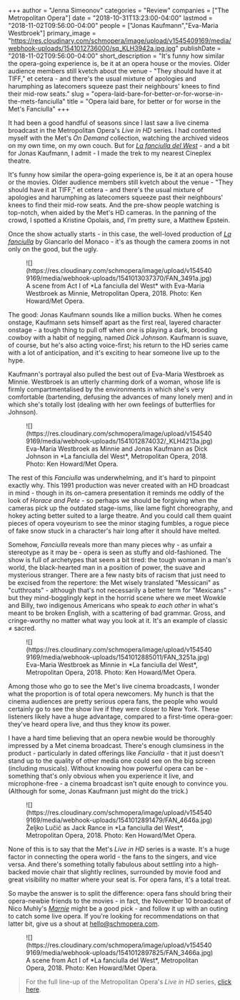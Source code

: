 +++
author = "Jenna Simeonov"
categories = "Review"
companies = ["The Metropolitan Opera"]
date = "2018-10-31T13:23:00-04:00"
lastmod = "2018-11-02T09:56:00-04:00"
people = ["Jonas Kaufmann","Eva-Maria Westbroek"]
primary_image = "https://res.cloudinary.com/schmopera/image/upload/v1545409169/media/webhook-uploads/1541012736000/sq_KLH3942a.jpg.jpg"
publishDate = "2018-11-02T09:56:00-04:00"
short_description = "It&#039;s funny how similar the opera-going experience is, be it at an opera house or the movies. Older audience members still kvetch about the venue - &quot;They should have it at TIFF,&quot; et cetera - and there&#039;s the usual mixture of apologies and harumphing as latecomers squeeze past their neighbours&#039; knees to find their mid-row seats."
slug = "opera-laid-bare-for-better-or-for-worse-in-the-mets-fanciulla"
title = "Opera laid bare, for better or for worse in the Met&#039;s Fanciulla"
+++

It had been a good handful of seasons since I last saw a live cinema broadcast in the Metropolitan Opera's *Live in HD* series. I had contented myself with the Met's *On Demand* collection, watching the archived videos on my own time, on my own couch. But for [*La fanciulla del West*](https://www.metopera.org/season/2018-19-season/la-fanciulla-del-west/) - and a bit for Jonas Kaufmann, I admit - I made the trek to my nearest Cineplex theatre.

It's funny how similar the opera-going experience is, be it at an opera house or the movies. Older audience members still kvetch about the venue - "They should have it at TIFF," et cetera - and there's the usual mixture of apologies and harumphing as latecomers squeeze past their neighbours' knees to find their mid-row seats. And the pre-show people watching is top-notch, when aided by the Met's HD cameras. In the panning of the crowd, I spotted a Kristine Opolais, and, I'm pretty sure, a Matthew Epstein. 

Once the show actually starts - in this case, the well-loved production of [*La fanciulla*](https://www.metopera.org/season/2018-19-season/la-fanciulla-del-west/) by Giancarlo del Monaco - it's as though the camera zooms in not only on the good, but the ugly.

<figure data-type="image">
![](https://res.cloudinary.com/schmopera/image/upload/v1545409169/media/webhook-uploads/1541013037370/FAN_3491a.jpg)
<figcaption>A scene from Act I of *La fanciulla del West* with Eva-Maria Westbroek as Minnie, Metropolitan Opera, 2018. Photo: Ken Howard/Met Opera.</figcaption>
</figure>

The good: Jonas Kaufmann sounds like a million bucks. When he comes onstage, Kaufmann sets himself apart as the first real, layered character onstage - a tough thing to pull off when one is playing a dark, brooding cowboy with a habit of negging, named *Dick Johnson*. Kaufmann is suave, of course, but he's also acting voice-first; his return to the HD series came with a lot of anticipation, and it's exciting to hear someone live up to the hype.

Kaufmann's portrayal also pulled the best out of Eva-Maria Westbroek as Minnie. Westbroek is an utterly charming dork of a woman, whose life is firmly compartmentalised by the environments in which she's very comfortable (bartending, defusing the advances of many lonely men) and in which she's totally lost (dealing with her own feelings of butterflies for Johnson).

<figure data-type="image">
![](https://res.cloudinary.com/schmopera/image/upload/v1545409169/media/webhook-uploads/1541012874032/_KLH4213a.jpg)
<figcaption>Eva-Maria Westbroek as Minnie and Jonas Kaufmann as Dick Johnson in *La fanciulla del West*, Metropolitan Opera, 2018. Photo: Ken Howard/Met Opera.</figcaption>
</figure>

The rest of this *Fanciulla* was underwhelming, and it's hard to pinpoint exactly why. This 1991 production was never created with an HD broadcast in mind - though in its on-camera presentation it reminds me oddly of the look of *Horace and Pete* - so perhaps we should be forgiving when the cameras pick up the outdated stage-isms, like lame fight choreography, and hokey acting better suited to a large theatre. And you could call them quaint pieces of opera voyeurism to see the minor staging fumbles, a rogue piece of fake snow stuck in a character's hair long after it should have melted.

Somehow, *Fanciulla* reveals more than many pieces why - as unfair a stereotype as it may be - opera is seen as stuffy and old-fashioned. The show is full of archetypes that seem a bit tired: the tough woman in a man's world, the black-hearted man in a position of power, the suave and mysterious stranger. There are a few nasty bits of racism that just need to be excised from the repertore: the Met wisely translated "Messicani" as "cutthroats" - although that's not necessarily a better term for "Mexicans" - but they mind-bogglingly kept in the horrid scene where we meet Wowkle and Billy, two indigenous Americans who speak *to each other* in what's meant to be broken English, with a scattering of bad grammar. Gross, and cringe-worthy no matter what way you look at it. It's an example of classic ≠ sacred.

<figure data-type="image">
![](https://res.cloudinary.com/schmopera/image/upload/v1545409169/media/webhook-uploads/1541012885011/FAN_3251a.jpg)
<figcaption>Eva-Maria Westbroek as Minnie in *La fanciulla del West*, Metropolitan Opera, 2018. Photo: Ken Howard/Met Opera.</figcaption>
</figure>

Among those who go to see the Met's live cinema broadcasts, I wonder what the proportion is of total opera newcomers. My hunch is that the cinema audiences are pretty serious opera fans, the people who would certainly go to see the show live if they were closer to New York. These listeners likely have a huge advantage, compared to a first-time opera-goer: they've heard opera live, and thus they know its power.

I have a hard time believing that an opera newbie would be thoroughly impressed by a Met cinema broadcast. There's enough clumsiness in the product - particularly in dated offerings like *Fanciulla* - that it just doesn't stand up to the quality of other media one could see on the big screen (including musicals). Without knowing how powerful opera can be - something that's only obvious when you experience it live, and microphone-free - a cinema broadcast isn't quite enough to convince you. (Although for some, Jonas Kaufmann just might do the trick.)

<figure data-type="image">
![](https://res.cloudinary.com/schmopera/image/upload/v1545409169/media/webhook-uploads/1541012891479/FAN_4646a.jpg)
<figcaption>Željko Lučić as Jack Rance in *La fanciulla del West*, Metropolitan Opera, 2018. Photo: Ken Howard/Met Opera.</figcaption>
</figure>

None of this is to say that the Met's *Live in HD* series is a waste. It's a huge factor in connecting the opera world - the fans to the singers, and vice versa. And there's something totally fabulous about settling into a high-backed movie chair that slightly reclines, surrounded by movie food and great visibility no matter where your seat is. For opera fans, it's a total treat.

So maybe the answer is to split the difference: opera fans should bring their opera-newbie friends to the movies - in fact, the November 10 broadcast of Nico Muhly's [*Marnie*](https://www.metopera.org/season/2018-19-season/marnie/) might be a good pick - and follow it up with an outing to catch some live opera. If you're looking for recommendations on that latter bit, give us a shout at [hello@schmopera.com](mailto:hello@schmopera.com).

<figure data-type="image">
![](https://res.cloudinary.com/schmopera/image/upload/v1545409169/media/webhook-uploads/1541012897825/FAN_3466a.jpg)
<figcaption>A scene from Act I of *La fanciulla del West*, Metropolitan Opera, 2018. Photo: Ken Howard/Met Opera.</figcaption>
</figure>

>For the full line-up of the Metropolitan Opera's *Live in HD* series, [click here](https://www.metopera.org/season/in-cinemas/).
